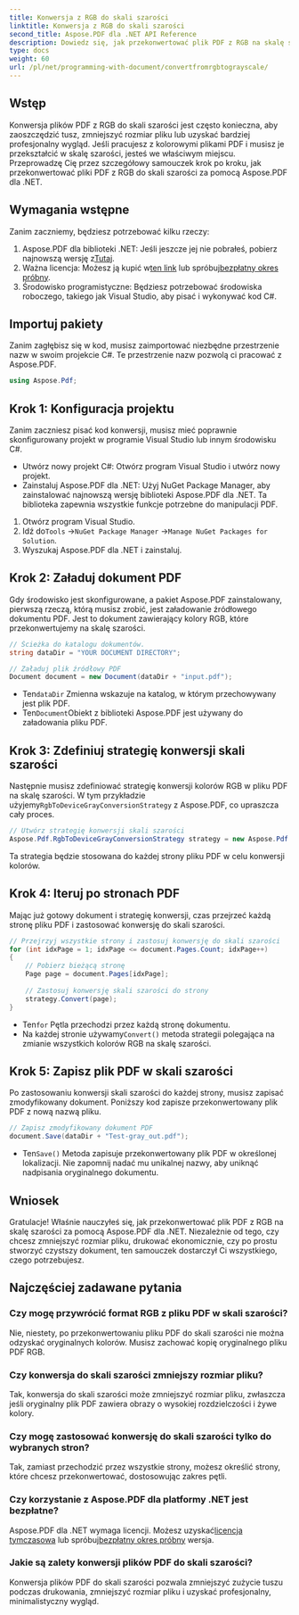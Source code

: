 ```yaml
---
title: Konwersja z RGB do skali szarości
linktitle: Konwersja z RGB do skali szarości
second_title: Aspose.PDF dla .NET API Reference
description: Dowiedz się, jak przekonwertować plik PDF z RGB na skalę szarości za pomocą Aspose.PDF dla .NET. Przewodnik krok po kroku, który uprości konwersję kolorów PDF i oszczędzi miejsce w pliku.
type: docs
weight: 60
url: /pl/net/programming-with-document/convertfromrgbtograyscale/
---
```

## Wstęp

Konwersja plików PDF z RGB do skali szarości jest często konieczna, aby zaoszczędzić tusz, zmniejszyć rozmiar pliku lub uzyskać bardziej profesjonalny wygląd. Jeśli pracujesz z kolorowymi plikami PDF i musisz je przekształcić w skalę szarości, jesteś we właściwym miejscu. Przeprowadzę Cię przez szczegółowy samouczek krok po kroku, jak przekonwertować pliki PDF z RGB do skali szarości za pomocą Aspose.PDF dla .NET.

## Wymagania wstępne

Zanim zaczniemy, będziesz potrzebować kilku rzeczy:

1.  Aspose.PDF dla biblioteki .NET: Jeśli jeszcze jej nie pobrałeś, pobierz najnowszą wersję z[Tutaj](https://releases.aspose.com/pdf/net/).
2.  Ważna licencja: Możesz ją kupić w[ten link](https://purchase.aspose.com/buy) lub spróbuj[bezpłatny okres próbny](https://releases.aspose.com/).
3. Środowisko programistyczne: Będziesz potrzebować środowiska roboczego, takiego jak Visual Studio, aby pisać i wykonywać kod C#.

## Importuj pakiety

Zanim zagłębisz się w kod, musisz zaimportować niezbędne przestrzenie nazw w swoim projekcie C#. Te przestrzenie nazw pozwolą ci pracować z Aspose.PDF.

```csharp
using Aspose.Pdf;
```

## Krok 1: Konfiguracja projektu

Zanim zaczniesz pisać kod konwersji, musisz mieć poprawnie skonfigurowany projekt w programie Visual Studio lub innym środowisku C#.

- Utwórz nowy projekt C#: Otwórz program Visual Studio i utwórz nowy projekt.
- Zainstaluj Aspose.PDF dla .NET: Użyj NuGet Package Manager, aby zainstalować najnowszą wersję biblioteki Aspose.PDF dla .NET. Ta biblioteka zapewnia wszystkie funkcje potrzebne do manipulacji PDF.

1. Otwórz program Visual Studio.
2.  Idź do`Tools` ->`NuGet Package Manager` ->`Manage NuGet Packages for Solution`.
3. Wyszukaj Aspose.PDF dla .NET i zainstaluj.

## Krok 2: Załaduj dokument PDF

Gdy środowisko jest skonfigurowane, a pakiet Aspose.PDF zainstalowany, pierwszą rzeczą, którą musisz zrobić, jest załadowanie źródłowego dokumentu PDF. Jest to dokument zawierający kolory RGB, które przekonwertujemy na skalę szarości.

```csharp
// Ścieżka do katalogu dokumentów.
string dataDir = "YOUR DOCUMENT DIRECTORY";

// Załaduj plik źródłowy PDF
Document document = new Document(dataDir + "input.pdf");
```

-  Ten`dataDir` Zmienna wskazuje na katalog, w którym przechowywany jest plik PDF.
-  Ten`Document`Obiekt z biblioteki Aspose.PDF jest używany do załadowania pliku PDF.

## Krok 3: Zdefiniuj strategię konwersji skali szarości

 Następnie musisz zdefiniować strategię konwersji kolorów RGB w pliku PDF na skalę szarości. W tym przykładzie użyjemy`RgbToDeviceGrayConversionStrategy` z Aspose.PDF, co upraszcza cały proces.

```csharp
// Utwórz strategię konwersji skali szarości
Aspose.Pdf.RgbToDeviceGrayConversionStrategy strategy = new Aspose.Pdf.RgbToDeviceGrayConversionStrategy();
```

Ta strategia będzie stosowana do każdej strony pliku PDF w celu konwersji kolorów.

## Krok 4: Iteruj po stronach PDF

Mając już gotowy dokument i strategię konwersji, czas przejrzeć każdą stronę pliku PDF i zastosować konwersję do skali szarości. 

```csharp
// Przejrzyj wszystkie strony i zastosuj konwersję do skali szarości
for (int idxPage = 1; idxPage <= document.Pages.Count; idxPage++)
{
    // Pobierz bieżącą stronę
    Page page = document.Pages[idxPage];
    
    // Zastosuj konwersję skali szarości do strony
    strategy.Convert(page);
}
```

-  Ten`for` Pętla przechodzi przez każdą stronę dokumentu.
-  Na każdej stronie używamy`Convert()` metoda strategii polegająca na zmianie wszystkich kolorów RGB na skalę szarości.

## Krok 5: Zapisz plik PDF w skali szarości

Po zastosowaniu konwersji skali szarości do każdej strony, musisz zapisać zmodyfikowany dokument. Poniższy kod zapisze przekonwertowany plik PDF z nową nazwą pliku.

```csharp
// Zapisz zmodyfikowany dokument PDF
document.Save(dataDir + "Test-gray_out.pdf");
```

-  Ten`Save()` Metoda zapisuje przekonwertowany plik PDF w określonej lokalizacji. Nie zapomnij nadać mu unikalnej nazwy, aby uniknąć nadpisania oryginalnego dokumentu.

## Wniosek

Gratulacje! Właśnie nauczyłeś się, jak przekonwertować plik PDF z RGB na skalę szarości za pomocą Aspose.PDF dla .NET. Niezależnie od tego, czy chcesz zmniejszyć rozmiar pliku, drukować ekonomicznie, czy po prostu stworzyć czystszy dokument, ten samouczek dostarczył Ci wszystkiego, czego potrzebujesz.

## Najczęściej zadawane pytania

### Czy mogę przywrócić format RGB z pliku PDF w skali szarości?

Nie, niestety, po przekonwertowaniu pliku PDF do skali szarości nie można odzyskać oryginalnych kolorów. Musisz zachować kopię oryginalnego pliku PDF RGB.

### Czy konwersja do skali szarości zmniejszy rozmiar pliku?

Tak, konwersja do skali szarości może zmniejszyć rozmiar pliku, zwłaszcza jeśli oryginalny plik PDF zawiera obrazy o wysokiej rozdzielczości i żywe kolory.

### Czy mogę zastosować konwersję do skali szarości tylko do wybranych stron?

Tak, zamiast przechodzić przez wszystkie strony, możesz określić strony, które chcesz przekonwertować, dostosowując zakres pętli.

### Czy korzystanie z Aspose.PDF dla platformy .NET jest bezpłatne?

 Aspose.PDF dla .NET wymaga licencji. Możesz uzyskać[licencja tymczasowa](https://purchase.aspose.com/temporary-license/) lub spróbuj[bezpłatny okres próbny](https://releases.aspose.com/) wersja.

### Jakie są zalety konwersji plików PDF do skali szarości?

Konwersja plików PDF do skali szarości pozwala zmniejszyć zużycie tuszu podczas drukowania, zmniejszyć rozmiar pliku i uzyskać profesjonalny, minimalistyczny wygląd.